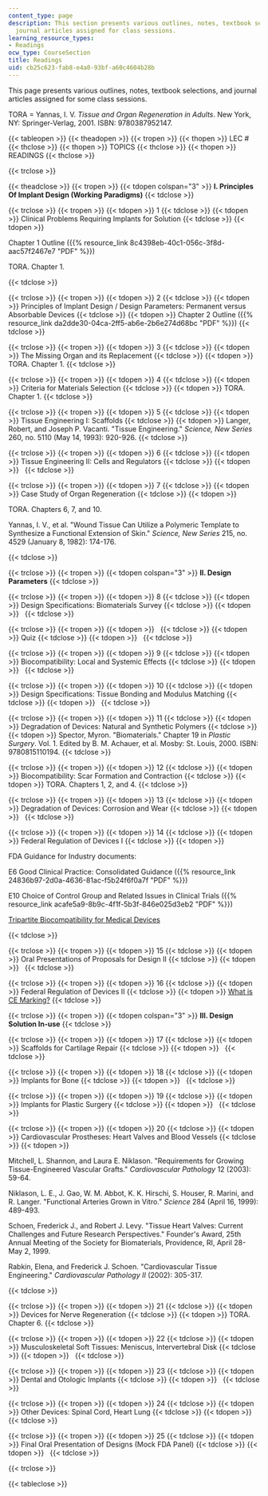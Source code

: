 ```yaml
---
content_type: page
description: This section presents various outlines, notes, textbook selections, and
  journal articles assigned for class sessions.
learning_resource_types:
- Readings
ocw_type: CourseSection
title: Readings
uid: cb25c623-fab8-e4a0-93bf-a60c4604b28b
---
```


This page presents various outlines, notes, textbook selections, and journal articles assigned for some class sessions.

TORA = Yannas, I. V. _Tissue and Organ Regeneration in Adults_. New York, NY: Springer-Verlag, 2001. ISBN: 9780387952147.

{{< tableopen >}}
{{< theadopen >}}
{{< tropen >}}
{{< thopen >}}
LEC #
{{< thclose >}}
{{< thopen >}}
TOPICS
{{< thclose >}}
{{< thopen >}}
READINGS
{{< thclose >}}

{{< trclose >}}

{{< theadclose >}}
{{< tropen >}}
{{< tdopen colspan="3" >}}
**I. Principles Of Implant Design (Working Paradigms)**
{{< tdclose >}}

{{< trclose >}}
{{< tropen >}}
{{< tdopen >}}
1
{{< tdclose >}}
{{< tdopen >}}
Clinical Problems Requiring Implants for Solution
{{< tdclose >}}
{{< tdopen >}}


Chapter 1 Outline ({{% resource_link 8c4398eb-40c1-056c-3f8d-aac57f2467e7 "PDF" %}})

TORA. Chapter 1.


{{< tdclose >}}

{{< trclose >}}
{{< tropen >}}
{{< tdopen >}}
2
{{< tdclose >}}
{{< tdopen >}}
Principles of Implant Design / Design Parameters: Permanent versus Absorbable Devices
{{< tdclose >}}
{{< tdopen >}}
Chapter 2 Outline ({{% resource_link da2dde30-04ca-2ff5-ab6e-2b6e274d68bc "PDF" %}})
{{< tdclose >}}

{{< trclose >}}
{{< tropen >}}
{{< tdopen >}}
3
{{< tdclose >}}
{{< tdopen >}}
The Missing Organ and its Replacement
{{< tdclose >}}
{{< tdopen >}}
TORA. Chapter 1.
{{< tdclose >}}

{{< trclose >}}
{{< tropen >}}
{{< tdopen >}}
4
{{< tdclose >}}
{{< tdopen >}}
Criteria for Materials Selection
{{< tdclose >}}
{{< tdopen >}}
TORA. Chapter 1.
{{< tdclose >}}

{{< trclose >}}
{{< tropen >}}
{{< tdopen >}}
5
{{< tdclose >}}
{{< tdopen >}}
Tissue Engineering I: Scaffolds
{{< tdclose >}}
{{< tdopen >}}
Langer, Robert, and Joseph P. Vacanti. "Tissue Engineering." _Science, New Series_ 260, no. 5110 (May 14, 1993): 920-926.
{{< tdclose >}}

{{< trclose >}}
{{< tropen >}}
{{< tdopen >}}
6
{{< tdclose >}}
{{< tdopen >}}
Tissue Engineering II: Cells and Regulators
{{< tdclose >}}
{{< tdopen >}}
 
{{< tdclose >}}

{{< trclose >}}
{{< tropen >}}
{{< tdopen >}}
7
{{< tdclose >}}
{{< tdopen >}}
Case Study of Organ Regeneration
{{< tdclose >}}
{{< tdopen >}}


TORA. Chapters 6, 7, and 10.

Yannas, I. V., et al. "Wound Tissue Can Utilize a Polymeric Template to Synthesize a Functional Extension of Skin." _Science, New Series_ 215, no. 4529 (January 8, 1982): 174-176.


{{< tdclose >}}

{{< trclose >}}
{{< tropen >}}
{{< tdopen colspan="3" >}}
**II. Design Parameters**
{{< tdclose >}}

{{< trclose >}}
{{< tropen >}}
{{< tdopen >}}
8
{{< tdclose >}}
{{< tdopen >}}
Design Specifications: Biomaterials Survey
{{< tdclose >}}
{{< tdopen >}}
 
{{< tdclose >}}

{{< trclose >}}
{{< tropen >}}
{{< tdopen >}}
 
{{< tdclose >}}
{{< tdopen >}}
Quiz
{{< tdclose >}}
{{< tdopen >}}
 
{{< tdclose >}}

{{< trclose >}}
{{< tropen >}}
{{< tdopen >}}
9
{{< tdclose >}}
{{< tdopen >}}
Biocompatibility: Local and Systemic Effects
{{< tdclose >}}
{{< tdopen >}}
 
{{< tdclose >}}

{{< trclose >}}
{{< tropen >}}
{{< tdopen >}}
10
{{< tdclose >}}
{{< tdopen >}}
Design Specifications: Tissue Bonding and Modulus Matching
{{< tdclose >}}
{{< tdopen >}}
 
{{< tdclose >}}

{{< trclose >}}
{{< tropen >}}
{{< tdopen >}}
11
{{< tdclose >}}
{{< tdopen >}}
Degradation of Devices: Natural and Synthetic Polymers
{{< tdclose >}}
{{< tdopen >}}
Spector, Myron. "Biomaterials." Chapter 19 in _Plastic Surgery_. Vol. 1. Edited by B. M. Achauer, et al. Mosby: St. Louis, 2000. ISBN: 9780815110194.
{{< tdclose >}}

{{< trclose >}}
{{< tropen >}}
{{< tdopen >}}
12
{{< tdclose >}}
{{< tdopen >}}
Biocompatibility: Scar Formation and Contraction
{{< tdclose >}}
{{< tdopen >}}
TORA. Chapters 1, 2, and 4.
{{< tdclose >}}

{{< trclose >}}
{{< tropen >}}
{{< tdopen >}}
13
{{< tdclose >}}
{{< tdopen >}}
Degradation of Devices: Corrosion and Wear
{{< tdclose >}}
{{< tdopen >}}
 
{{< tdclose >}}

{{< trclose >}}
{{< tropen >}}
{{< tdopen >}}
14
{{< tdclose >}}
{{< tdopen >}}
Federal Regulation of Devices I
{{< tdclose >}}
{{< tdopen >}}


FDA Guidance for Industry documents:

E6 Good Clinical Practice: Consolidated Guidance ({{% resource_link 24836b97-2d0a-4636-81ac-f5b24f6f0a7f "PDF" %}})

E10 Choice of Control Group and Related Issues in Clinical Trials ({{% resource_link acafe5a9-8b9c-4f1f-5b3f-846e025d3eb2 "PDF" %}})

[Tripartite Biocompatibility for Medical Devices](http://www.fda.gov/MedicalDevices/DeviceRegulationandGuidance/default.htm)


{{< tdclose >}}

{{< trclose >}}
{{< tropen >}}
{{< tdopen >}}
15
{{< tdclose >}}
{{< tdopen >}}
Oral Presentations of Proposals for Design II
{{< tdclose >}}
{{< tdopen >}}
 
{{< tdclose >}}

{{< trclose >}}
{{< tropen >}}
{{< tdopen >}}
16
{{< tdclose >}}
{{< tdopen >}}
Federal Regulation of Devices II
{{< tdclose >}}
{{< tdopen >}}
[What is CE Marking?](http://www.ce-marking.org/what-is-ce-marking.html)
{{< tdclose >}}

{{< trclose >}}
{{< tropen >}}
{{< tdopen colspan="3" >}}
**III. Design Solution In-use**
{{< tdclose >}}

{{< trclose >}}
{{< tropen >}}
{{< tdopen >}}
17
{{< tdclose >}}
{{< tdopen >}}
Scaffolds for Cartilage Repair
{{< tdclose >}}
{{< tdopen >}}
 
{{< tdclose >}}

{{< trclose >}}
{{< tropen >}}
{{< tdopen >}}
18
{{< tdclose >}}
{{< tdopen >}}
Implants for Bone
{{< tdclose >}}
{{< tdopen >}}
 
{{< tdclose >}}

{{< trclose >}}
{{< tropen >}}
{{< tdopen >}}
19
{{< tdclose >}}
{{< tdopen >}}
Implants for Plastic Surgery
{{< tdclose >}}
{{< tdopen >}}
 
{{< tdclose >}}

{{< trclose >}}
{{< tropen >}}
{{< tdopen >}}
20
{{< tdclose >}}
{{< tdopen >}}
Cardiovascular Prostheses: Heart Valves and Blood Vessels
{{< tdclose >}}
{{< tdopen >}}


Mitchell, L. Shannon, and Laura E. Niklason. "Requirements for Growing Tissue-Engineered Vascular Grafts." _Cardiovascular Pathology_ 12 (2003): 59-64.

Niklason, L. E., J. Gao, W. M. Abbot, K. K. Hirschi, S. Houser, R. Marini, and R. Langer. "Functional Arteries Grown in Vitro." _Science_ 284 (April 16, 1999): 489-493.

Schoen, Frederick J., and Robert J. Levy. "Tissue Heart Valves: Current Challenges and Future Research Perspectives." Founder's Award, 25th Annual Meeting of the Society for Biomaterials, Providence, RI, April 28-May 2, 1999.

Rabkin, Elena, and Frederick J. Schoen. "Cardiovascular Tissue Engineering." _Cardiovascular Pathology II_ (2002): 305-317.


{{< tdclose >}}

{{< trclose >}}
{{< tropen >}}
{{< tdopen >}}
21
{{< tdclose >}}
{{< tdopen >}}
Devices for Nerve Regeneration
{{< tdclose >}}
{{< tdopen >}}
TORA. Chapter 6.
{{< tdclose >}}

{{< trclose >}}
{{< tropen >}}
{{< tdopen >}}
22
{{< tdclose >}}
{{< tdopen >}}
Musculoskeletal Soft Tissues: Meniscus, Intervertebral Disk
{{< tdclose >}}
{{< tdopen >}}
 
{{< tdclose >}}

{{< trclose >}}
{{< tropen >}}
{{< tdopen >}}
23
{{< tdclose >}}
{{< tdopen >}}
Dental and Otologic Implants
{{< tdclose >}}
{{< tdopen >}}
 
{{< tdclose >}}

{{< trclose >}}
{{< tropen >}}
{{< tdopen >}}
24
{{< tdclose >}}
{{< tdopen >}}
Other Devices: Spinal Cord, Heart Lung
{{< tdclose >}}
{{< tdopen >}}
 
{{< tdclose >}}

{{< trclose >}}
{{< tropen >}}
{{< tdopen >}}
25
{{< tdclose >}}
{{< tdopen >}}
Final Oral Presentation of Designs (Mock FDA Panel)
{{< tdclose >}}
{{< tdopen >}}
 
{{< tdclose >}}

{{< trclose >}}

{{< tableclose >}}